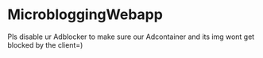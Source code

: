 # MicrobloggingWebapp 


Pls disable ur Adblocker to make sure our Adcontainer and its img wont get blocked by the client=)

